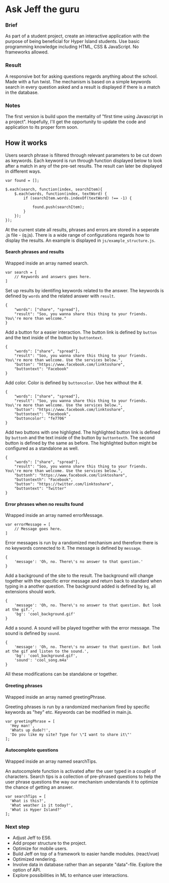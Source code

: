 # Ask Jeff the guru
### Brief
As part of a student project, create an interactive application with the purpose of being beneficial for Hyper Island students. Use basic programming knowledge including HTML, CSS & JavaScript. No frameworks allowed.

### Result
A responsive bot for asking questions regards anything about the school. Made with a fun twist. The mechanism is based on a simple keywords search in every question asked and a result is displayed if there is a match in the database.

### Notes
The first version is build upon the mentality of "first time using Javascript in a project". Hopefully, I'll get the opportunity to update the code and application to its proper form soon.

## How it works
Users search phrase is filtered through relevant parameters to be cut down as keywords. Each keyword is run through function displayed below to look after a match in any of the pre-set results. The result can later be displayed in different ways.

```
var found = [];

$.each(search, function(index, searchItem){
    $.each(words, function(index, textWord) {
        if (searchItem.words.indexOf(textWord) !== -1) {

            found.push(searchItem);
        }
    });
});
```

At the current state all results, phrases and errors are stored in a seperate .js file - (q.js). There is a wide range of configurations regards how to display the results. An example is displayed in `js/example_structure.js`.

#### Search phrases and results
Wrapped inside an array named search.

```
var search = [
    // Keywords and answers goes here.
]
```

Set up results by identifing keywords related to the answer. The keywords is defined by `words` and the related answer with `result`.

```
{
    "words": ["share", "spread"],
    "result": "Soo, you wanna share this thing to your friends. You\'re more than welcome."
}
```

Add a button for a easier interaction. The button link is defined by `button` and the text inside of the button by `buttontext`.

```
{
    "words": ["share", "spread"],
    "result": "Soo, you wanna share this thing to your friends. You\'re more than welcome. Use the services below.",
    "button": "https://www.facebook.com/linktoshare",
    "buttontext": "Facebook"
}
```

Add color. Color is defined by `buttoncolor`. Use hex without the #.
```
{
    "words": ["share", "spread"],
    "result": "Soo, you wanna share this thing to your friends. You\'re more than welcome. Use the services below.",
    "button": "https://www.facebook.com/linktoshare",
    "buttontext": "Facebook",
    "buttoncolor": "fe7706"
}
```

Add two buttons with one highligted. The highlighted button link is defined by `buttonh` and the text inside of the button by `buttontexth`. The second button is defined by the same as before. The highlighted button might be configured as a standalone as well. 
```
{
    "words": ["share", "spread"],
    "result": "Soo, you wanna share this thing to your friends. You\'re more than welcome. Use the services below.",
    "buttonh": "https://www.facebook.com/linktoshare",
    "buttontexth": "Facebook",
    "button": "https://twitter.com/linktoshare",
    "buttontext": "Twitter"
}
```

#### Error phrases when no results found
Wrapped inside an array named errorMessage.

```
var errorMessage = [
    // Message goes here.
]
```

Error messages is run by a randomized mechanism and therefore there is no keywords connected to it. The message is defined by `message`.
```
{
    'message': 'Oh, no. There\'s no answer to that question.'
}
```

Add a background of the site to the result. The background will change together with the specific error message and return back to standard when typing in a another question. The background added is defined by `bg`, all extensions should work.
```
{
    'message': 'Oh, no. There\'s no answer to that question. But look at the gif.',
    'bg': 'cool_background.gif'
}
```

Add a sound. A sound will be played together with the error message. The sound is defined by `sound`.
```
{
    'message': 'Oh, no. There\'s no answer to that question. But look at the gif and listen to the sound.',
    'bg': 'cool_background.gif',
    'sound': 'cool_song.m4a'
}
```

All these modifications can be standalone or together.

#### Greeting phrases
Wrapped inside an array named greetingPhrase.

Greeting phrases is run by a randomized mechanism fired by specific keywords as "hey" etc. Keywords can be modified in main.js. 

```
var greetingPhrase = [
  'Hey man!',
  'Whats up dude?!',
  'Do you like my site? Type for \"I want to share it\"'
];
```

#### Autocomplete questions
Wrapped inside an array named searchTips.

An autocomplete function is activated after the user typed in a couple of characters. Search tips is a collection of pre-phrased questions to help the user phrase questions the way our mechanism understands it to optimize the chance of getting an answer.

```
var searchTips = [
  'What is this?',
  'What weather is it today?',
  'What is Hyper Island?'
];
```

### Next step
* Adjust Jeff to ES6.
* Add proper structure to the project.
* Optimize for mobile users.
* Build Jeff on top of a framework to easier handle modules. (react/vue)
* Optimized rendering.
* Involve data in database rather than an separate "data"-file. Explore the option of API.
* Explore possibilities in ML to enhance user interactions.